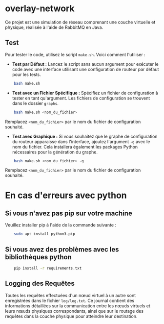 # overlay-network

Ce projet est une simulation de réseau comprenant une couche virtuelle et physique, réalisée à l'aide de RabbitMQ en Java.

## Test

Pour tester le code, utilisez le script `make.sh`. Voici comment l'utiliser :

- **Test par Défaut :** Lancez le script sans aucun argument pour exécuter le code avec une interface utilisant une configuration de routeur par défaut pour les tests.

```bash
    bash make.sh
```

- **Test avec un Fichier Spécifique :** Spécifiez un fichier de configuration à tester en tant qu'argument. Les fichiers de configuration se trouvent dans le dossier `graphs`.

```bash
    bash make.sh <nom_du_fichier>
```

Remplacez `<nom_du_fichier>` par le nom du fichier de configuration souhaité.

- **Test avec Graphique :** Si vous souhaitez que le graphe de configuration du routeur apparaisse dans l'interface, ajoutez l'argument `-g` avec le nom du fichier. Cela installera également les packages Python nécessaires pour la génération du graphe.

```bash
    bash make.sh <nom_du_fichier> -g
```

Remplacez `<nom_du_fichier>` par le nom du fichier de configuration souhaité.

# En cas d'erreurs avec python

## Si vous n'avez pas pip sur votre machine

Veuillez installer pip à l'aide de la commande suivante :

```bash
    sudo apt install python3-pip
```

## Si vous avez des problèmes avec les bibliothèques python

```bash
    pip install -r requirements.txt
```

## Logging des Requêtes

Toutes les requêtes effectuées d'un nœud virtuel à un autre sont enregistrées dans le fichier `log/log.txt`. Ce journal contient des informations détaillées sur la communication entre les nœuds virtuels et leurs nœuds physiques correspondants, ainsi que sur le routage des requêtes dans la couche physique pour atteindre leur destination.
